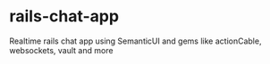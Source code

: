 # rails-chat-app
Realtime rails chat app using SemanticUI and gems like actionCable, websockets, vault and more
